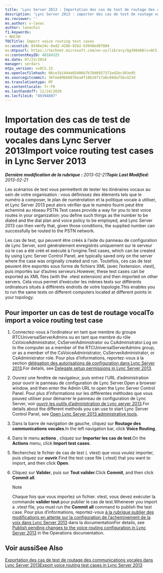 ```yaml
---
title: 'Lync Server 2013 : Importation des cas de test de routage des communications vocales'
description: 'Lync Server 2013 : importer des cas de test de routage vocal.'
ms.reviewer: ''
ms.author: v-lanac
author: lanachin
f1.keywords:
- NOCSH
TOCTitle: Import voice routing test cases
ms:assetid: 6546e24c-9ad2-428b-92b2-63948ed0f884
ms:mtpsurl: https://technet.microsoft.com/en-us/library/Gg398460(v=OCS.15)
ms:contentKeyID: 48184325
ms.date: 07/23/2014
manager: serdars
mtps_version: v=OCS.15
ms.openlocfilehash: 06ce1b144de03406b7b78d6957371ed2bc303e95
ms.sourcegitcommit: 36fee89bb887bea4f18b19f17a8c69daf5bc423d
ms.translationtype: MT
ms.contentlocale: fr-FR
ms.lasthandoff: 11/24/2020
ms.locfileid: "49394897"
---
```

# <a name="import-voice-routing-test-cases-in-lync-server-2013"></a><span data-ttu-id="87101-103">Importation des cas de test de routage des communications vocales dans Lync Server 2013</span><span class="sxs-lookup"><span data-stu-id="87101-103">Import voice routing test cases in Lync Server 2013</span></span>

<div data-xmlns="http://www.w3.org/1999/xhtml">

<div class="topic" data-xmlns="http://www.w3.org/1999/xhtml" data-msxsl="urn:schemas-microsoft-com:xslt" data-cs="https://msdn.microsoft.com/">

<div data-asp="https://msdn2.microsoft.com/asp">



</div>

<div id="mainSection">

<div id="mainBody"><span data-ttu-id="87101-104">

<span> </span></span><span class="sxs-lookup"><span data-stu-id="87101-104">

<span> </span></span></span>

<span data-ttu-id="87101-105">_**Dernière modification de la rubrique :** 2013-02-21_</span><span class="sxs-lookup"><span data-stu-id="87101-105">_**Topic Last Modified:** 2013-02-21_</span></span>

<span data-ttu-id="87101-106">Les scénarios de test vous permettent de tester les itinéraires vocaux au sein de votre organisation : vous définissez des éléments tels que le numéro à composer, le plan de numérotation et la politique vocale à utiliser, et Lync Server 2013 peut alors vérifier que le numéro fourni peut être acheminé au réseau PSTN.</span><span class="sxs-lookup"><span data-stu-id="87101-106">Test cases provide a way for you to test voice routes in your organization: you define such things as the number to be dialed and the dial plan and voice policy to be employed, and Lync Server 2013 can then verify that, given those conditions, the supplied number can successfully be routed to the PSTN network.</span></span>

<span data-ttu-id="87101-107">Les cas de test, qui peuvent être créés à l’aide du panneau de configuration de Lync Server, sont généralement enregistrés uniquement sur le serveur où le cas a été créé et exécuté à l’origine.</span><span class="sxs-lookup"><span data-stu-id="87101-107">Test cases, which can be created by using Lync Server Control Panel, are typically saved only on the server where the case was originally created and run.</span></span> <span data-ttu-id="87101-108">Toutefois, ces cas de test peuvent être exportés sous forme de fichiers XML (avec l’extension. vtest), puis importés sur d’autres serveurs.</span><span class="sxs-lookup"><span data-stu-id="87101-108">However, these test cases can be exported as XML files (with the .vtest extension) and then imported on other servers.</span></span> <span data-ttu-id="87101-109">Cela vous permet d’exécuter les mêmes tests sur différents ordinateurs situés à différents endroits de votre topologie.</span><span class="sxs-lookup"><span data-stu-id="87101-109">This enables you to run the same tests on different computers located at different points in your topology.</span></span>

<div>

## <a name="to-import-a-voice-routing-test-case"></a><span data-ttu-id="87101-110">Pour importer un cas de test de routage vocal</span><span class="sxs-lookup"><span data-stu-id="87101-110">To import a voice routing test case</span></span>

1.  <span data-ttu-id="87101-111">Connectez-vous à l’ordinateur en tant que membre du groupe RTCUniversalServerAdmins ou en tant que membre du rôle CsVoiceAdministrator, CsServerAdministrator ou CsAdministrator.</span><span class="sxs-lookup"><span data-stu-id="87101-111">Log on to the computer as a member of the RTCUniversalServerAdmins group, or as a member of the CsVoiceAdministrator, CsServerAdministrator, or CsAdministrator role.</span></span> <span data-ttu-id="87101-112">Pour plus d’informations, reportez-vous à la section [délégation des autorisations de configuration dans Lync Server 2013](lync-server-2013-delegate-setup-permissions.md).</span><span class="sxs-lookup"><span data-stu-id="87101-112">For details, see [Delegate setup permissions in Lync Server 2013](lync-server-2013-delegate-setup-permissions.md).</span></span>

2.  <span data-ttu-id="87101-113">Ouvrez une fenêtre de navigateur, puis entrez l’URL d’administration pour ouvrir le panneau de configuration de Lync Server.</span><span class="sxs-lookup"><span data-stu-id="87101-113">Open a browser window, and then enter the Admin URL to open the Lync Server Control Panel.</span></span> <span data-ttu-id="87101-114">Pour plus d’informations sur les différentes méthodes que vous pouvez utiliser pour démarrer le panneau de configuration de Lync Server, voir [ouvrir les outils d’administration de Lync server 2013](lync-server-2013-open-lync-server-administrative-tools.md).</span><span class="sxs-lookup"><span data-stu-id="87101-114">For details about the different methods you can use to start Lync Server Control Panel, see [Open Lync Server 2013 administrative tools](lync-server-2013-open-lync-server-administrative-tools.md).</span></span>

3.  <span data-ttu-id="87101-115">Dans la barre de navigation de gauche, cliquez sur **Routage des communications vocales**.</span><span class="sxs-lookup"><span data-stu-id="87101-115">In the left navigation bar, click **Voice Routing**.</span></span>

4.  <span data-ttu-id="87101-116">Dans le menu **actions** , cliquez sur **Importer les cas de test**.</span><span class="sxs-lookup"><span data-stu-id="87101-116">On the **Actions** menu, click **Import test cases**.</span></span>

5.  <span data-ttu-id="87101-117">Recherchez le fichier de cas de test (. vtest) que vous voulez importer, puis cliquez sur **ouvrir**.</span><span class="sxs-lookup"><span data-stu-id="87101-117">Find the test case file (.vtest) that you want to import, and then click **Open**.</span></span>

6.  <span data-ttu-id="87101-118">Cliquez sur **Valider**, puis sur **Tout valider**.</span><span class="sxs-lookup"><span data-stu-id="87101-118">Click **Commit**, and then click **Commit all**.</span></span>
    
    <div>
    

    > [!NOTE]  
    > <span data-ttu-id="87101-119">Chaque fois que vous importez un fichier. vtest, vous devez exécuter la commande <STRONG>valider tout</STRONG> pour publier le cas de test.</span><span class="sxs-lookup"><span data-stu-id="87101-119">Whenever you import a .vtest file, you must run the <STRONG>Commit all</STRONG> command to publish the test case.</span></span> <span data-ttu-id="87101-120">Pour plus d’informations, reportez-vous <A href="lync-server-2013-publish-pending-changes-to-the-voice-routing-configuration.md">à la rubrique publier des modifications en attente sur la configuration de l’acheminement de la voix dans Lync Server 2013</A> dans la documentation</span><span class="sxs-lookup"><span data-stu-id="87101-120">For details, see <A href="lync-server-2013-publish-pending-changes-to-the-voice-routing-configuration.md">Publish pending changes to the voice routing configuration in Lync Server 2013</A> in the Operations documentation.</span></span>

    
    </div>

</div>

<div>

## <a name="see-also"></a><span data-ttu-id="87101-121">Voir aussi</span><span class="sxs-lookup"><span data-stu-id="87101-121">See Also</span></span>


[<span data-ttu-id="87101-122">Exportation des cas de test de routage des communications vocales dans Lync Server 2013</span><span class="sxs-lookup"><span data-stu-id="87101-122">Export voice routing test cases in Lync Server 2013</span></span>](lync-server-2013-export-voice-routing-test-cases.md)  
  

<span data-ttu-id="87101-123"></div>

</div>

<span> </span>

</div>

</div>

</span><span class="sxs-lookup"><span data-stu-id="87101-123"></div>

</div>

<span> </span>

</div>

</div>

</span></span></div>

